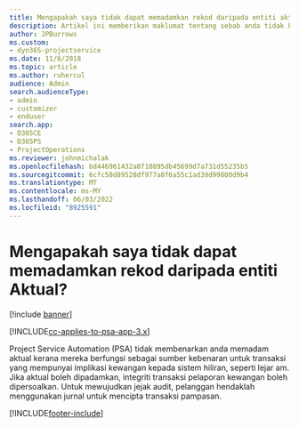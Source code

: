 ```yaml
---
title: Mengapakah saya tidak dapat memadamkan rekod daripada entiti aktual?
description: Artikel ini memberikan maklumat tentang sebab anda tidak boleh memadamkan rekod daripada entiti sebenar.
author: JPBurrows
ms.custom:
- dyn365-projectservice
ms.date: 11/6/2018
ms.topic: article
ms.author: ruhercul
audience: Admin
search.audienceType:
- admin
- customizer
- enduser
search.app:
- D365CE
- D365PS
- ProjectOperations
ms.reviewer: johnmichalak
ms.openlocfilehash: bd446961432a8f18895db45699d7a731d55235b5
ms.sourcegitcommit: 6cfc50d89528df977a8f6a55c1ad39d99800d9b4
ms.translationtype: MT
ms.contentlocale: ms-MY
ms.lasthandoff: 06/03/2022
ms.locfileid: "8925591"
---
```

# <a name="why-cant-i-delete-records-from-the-actuals-entity"></a>Mengapakah saya tidak dapat memadamkan rekod daripada entiti Aktual?

[!include [banner](../includes/psa-now-project-operations.md)]

[!INCLUDE[cc-applies-to-psa-app-3.x](../includes/cc-applies-to-psa-app-3x.md)]

Project Service Automation (PSA) tidak membenarkan anda memadam aktual kerana mereka berfungsi sebagai sumber kebenaran untuk transaksi yang mempunyai implikasi kewangan kepada sistem hiliran, seperti lejar am. Jika aktual boleh dipadamkan, integriti transaksi pelaporan kewangan boleh dipersoalkan. Untuk mewujudkan jejak audit, pelanggan hendaklah menggunakan jurnal untuk mencipta transaksi pampasan.



[!INCLUDE[footer-include](../includes/footer-banner.md)]
